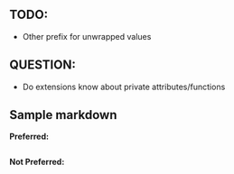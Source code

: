## TODO:

* Other prefix for unwrapped values

## QUESTION:

* Do extensions know about private attributes/functions 

## Sample markdown

**Preferred:**
```swift
```

**Not Preferred:**
```swift
```
